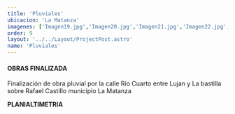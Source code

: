 ```yaml
---
title: 'Pluviales'
ubicacion: 'La Matanza'
imagenes: ['Imagen19.jpg','Imagen20.jpg','Imagen21.jpg','Imagen22.jpg','Imagen23.jpg','Imagen24.jpg',]
order: 9
layout: '../../Layout/ProjectPost.astro'
name: 'Pluviales'
---
```

#### **OBRAS FINALIZADA**

Finalización de obra pluvial por la calle Río Cuarto entre Lujan y La bastilla sobre Rafael Castillo municipio La Matanza

**PLANIALTIMETRIA**
